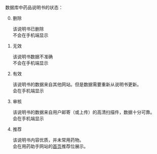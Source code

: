 数据库中药品说明书的状态：

0. 删除  

	该说明书已删除  
	不会在手机端显示
	
1. 无效  

	该说明书数据不准确  
	不会在手机端显示
	
2. 有效
	
	该说明书的数据来自其他网站。但是数据需要重新从说明书更新。  
	会在手机端显示
	
3. 审核

	该说明书的数据来自用户邮寄（或上传）的高清扫描件，数据十分可靠。  
	会在手机端显示
	
4. 推荐

	该说明书内容优质，并未常用药物。  
	会在用药助手网站的[首页](http://drugs.dxy.cn)推荐位展示。
